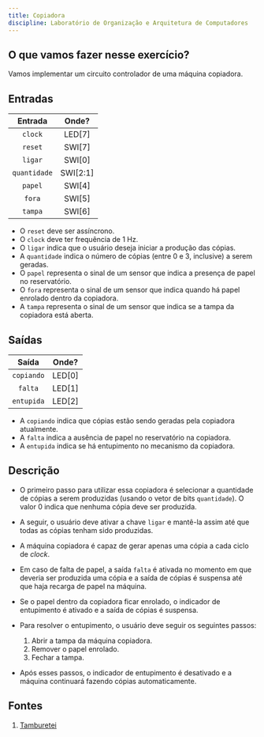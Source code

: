 ```yaml
---
title: Copiadora
discipline: Laboratório de Organização e Arquitetura de Computadores
---
```


## O que vamos fazer nesse exercício?

Vamos implementar um circuito controlador de uma máquina copiadora.

##  Entradas

| Entrada | Onde? |
| :--: | :--: |
| `clock` | LED[7] |
| `reset` | SWI[7] |
| `ligar` | SWI[0] |
| `quantidade` | SWI[2:1] |
| `papel` | SWI[4] |
| `fora` | SWI[5] |
| `tampa` | SWI[6] |

- O `reset` deve ser assíncrono.
- O `clock` deve ter frequência de 1 Hz.
- O `ligar` indica que o usuário deseja iniciar a produção das cópias.
- A `quantidade` indica o número de cópias (entre 0 e 3, inclusive) a serem geradas.
- O `papel` representa o sinal de um sensor que indica a presença de papel no reservatório.
- O `fora` representa o sinal de um sensor que indica quando há papel enrolado dentro da copiadora.
- A `tampa` representa o sinal de um sensor que indica se a tampa da copiadora está aberta.

## Saídas

| Saída | Onde? |
| :--: | :--: |
| `copiando` | LED[0] |
| `falta` | LED[1] |
| `entupida` | LED[2] |

- A `copiando` indica que cópias estão sendo geradas pela copiadora atualmente.
- A `falta` indica a ausência de papel no reservatório na copiadora.
- A `entupida` indica se há entupimento no mecanismo da copiadora.

## Descrição

- O primeiro passo para utilizar essa copiadora é selecionar a quantidade de cópias a serem produzidas (usando o vetor de bits `quantidade`). O valor 0 indica que nenhuma cópia deve ser produzida.

- A seguir, o usuário deve ativar a chave `ligar` e mantê-la assim até que todas as cópias tenham sido produzidas. 

- A máquina copiadora é capaz de gerar apenas uma cópia a cada ciclo de *clock*.

- Em caso de falta de papel, a saída `falta` é ativada no momento em que deveria ser produzida uma cópia e a saída de cópias é suspensa até que haja recarga de papel na máquina.

- Se o papel dentro da copiadora ficar enrolado, o indicador de entupimento é ativado e a saída de cópias é suspensa.

- Para resolver o entupimento, o usuário deve seguir os seguintes passos:
  1. Abrir a tampa da máquina copiadora.
  2. Remover o papel enrolado.
  3. Fechar a tampa.
  
- Após esses passos, o indicador de entupimento é desativado e a máquina continuará fazendo cópias automaticamente.



## Fontes

1. <a href= "https://github.com/OpenDevUFCG/Tamburetei" target="_blank"> Tamburetei </a>

